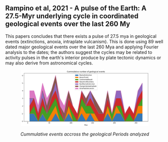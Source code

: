 ## Rampino et al, 2021 - A pulse of the Earth: A 27.5-Myr underlying cycle in coordinated geological events over the last 260 My

This papers concludes that there exists a pulse of 27.5 mya in geological events (extinctions, anoxia, intraplate vulcanism). This is done using 89 well dated major geological events over the last 260 Mya and applying Fourier analysis to the dates; the authors suggest the cycles may be related to activity pulses in the earth's interior produce by plate tectonic dynamics or may also derive from astronomical cycles.

<p align="center">
<img src="cummulative_events.png" 
width="80%"/>
</p>
<p align="center">
	<em>Cummulative events accross the geological Periods analyzed</em>
</p>
